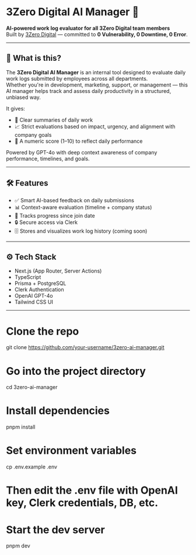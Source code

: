 # 3Zero Digital AI Manager 🤖

**AI-powered work log evaluator for all 3Zero Digital team members**  
Built by [3Zero Digital](https://3zerodigital.com) — committed to **0 Vulnerability, 0 Downtime, 0 Error**.

---

## 🧠 What is this?

The **3Zero Digital AI Manager** is an internal tool designed to evaluate daily work logs submitted by employees across all departments.  
Whether you're in development, marketing, support, or management — this AI manager helps track and assess daily productivity in a structured, unbiased way.

It gives:

- 🧾 Clear summaries of daily work
- 📈 Strict evaluations based on impact, urgency, and alignment with company goals
- 🎯 A numeric score (1–10) to reflect daily performance

Powered by GPT-4o with deep context awareness of company performance, timelines, and goals.

---

## 🛠️ Features

- ✅ Smart AI-based feedback on daily submissions
- 📊 Context-aware evaluation (timeline + company status)
- 📅 Tracks progress since join date
- 🔒 Secure access via Clerk
- 🗄️ Stores and visualizes work log history (coming soon)

---

## ⚙️ Tech Stack

- Next.js (App Router, Server Actions)
- TypeScript
- Prisma + PostgreSQL
- Clerk Authentication
- OpenAI GPT-4o
- Tailwind CSS UI

---

# Clone the repo

git clone https://github.com/your-username/3zero-ai-manager.git

# Go into the project directory

cd 3zero-ai-manager

# Install dependencies

pnpm install

# Set environment variables

cp .env.example .env

# Then edit the .env file with OpenAI key, Clerk credentials, DB, etc.

# Start the dev server

pnpm dev
